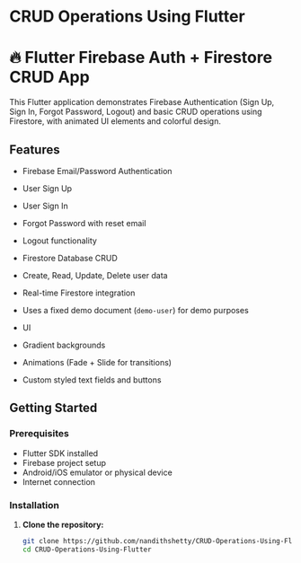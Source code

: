 # CRUD Operations Using Flutter

# 🔥 Flutter Firebase Auth + Firestore CRUD App

This Flutter application demonstrates Firebase Authentication (Sign Up, Sign In, Forgot Password, Logout) and basic CRUD operations using Firestore, with animated UI elements and colorful design.

##  Features

-  Firebase Email/Password Authentication
  - User Sign Up
  - User Sign In
  - Forgot Password with reset email
  - Logout functionality

-  Firestore Database CRUD
  - Create, Read, Update, Delete user data
  - Real-time Firestore integration
  - Uses a fixed demo document (`demo-user`) for demo purposes

-  UI
  - Gradient backgrounds
  - Animations (Fade + Slide for transitions)
  - Custom styled text fields and buttons

##  Getting Started

### Prerequisites

- Flutter SDK installed
- Firebase project setup
- Android/iOS emulator or physical device
- Internet connection

### Installation

1. **Clone the repository:**
   ```bash
   git clone https://github.com/nandithshetty/CRUD-Operations-Using-Flutter.git
   cd CRUD-Operations-Using-Flutter
